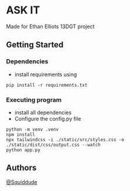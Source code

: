 # ASK IT

Made for Ethan Elliots 13DGT project


## Getting Started

### Dependencies

* install requirements using 
```
pip install -r requirements.txt 
```


### Executing program

* install all dependencies
* Configure the config.py file


```
python -m venv .venv
npm install
npx tailwindcss -i ./static/src/styles.css -o ./static/dist/css/output.css --watch
python app.py
```


## Authors

[@Squiddude](https://github.com/squiddude38)

